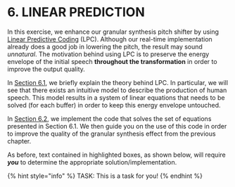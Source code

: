 # 6. LINEAR PREDICTION

In this exercise, we enhance our granular synthesis pitch shifter by using 
[Linear Predictive Coding](https://en.wikipedia.org/wiki/Linear_predictive_coding) (LPC).
Although our real-time implementation already does a good job in lowering the pitch,
the result may sound *unnatural*. The motivation behind using LPC is to preserve the energy envelope of the initial speech
**throughout the transformation** in order to improve the output quality.


In [Section 6.1](theory.md), we briefly explain the theory behind LPC.
In particular, we will see that there exists an intuitive model to describe the production of human speech.
This model results in a system of linear equations that needs to be solved (for each buffer) in order to keep this energy envelope untouched.


In [Section 6.2](implementation.md), we implement the code that solves the set of equations presented in Section 6.1.
We then guide you on the use of this code in order to improve the quality of the granular synthesis effect from the previous chapter.

As before, text contained in highlighted boxes, as shown below, will require 
***you*** to determine the appropriate solution/implementation.

{% hint style="info" %}
TASK: This is a task for you!
{% endhint %}

